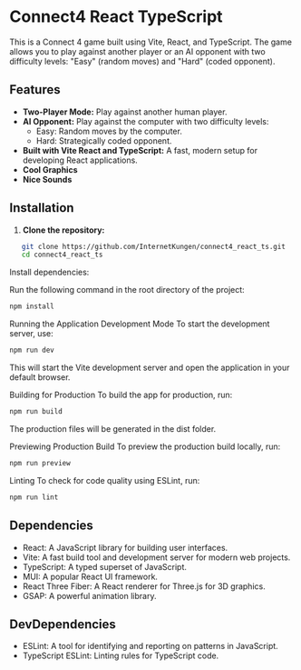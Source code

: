 # Connect4 React TypeScript

This is a Connect 4 game built using Vite, React, and TypeScript. The game allows you to play against another player or an AI opponent with two difficulty levels: "Easy" (random moves) and "Hard" (coded opponent).

## Features

- **Two-Player Mode:** Play against another human player.
- **AI Opponent:** Play against the computer with two difficulty levels:
  - Easy: Random moves by the computer.
  - Hard: Strategically coded opponent.
- **Built with Vite React and TypeScript:** A fast, modern setup for developing React applications.
- **Cool Graphics**
- **Nice Sounds** 

## Installation

1. **Clone the repository:**

```bash
   git clone https://github.com/InternetKungen/connect4_react_ts.git
   cd connect4_react_ts
```
Install dependencies:

Run the following command in the root directory of the project:

```bash
npm install
```

Running the Application
Development Mode
To start the development server, use:

```bash
npm run dev
```
This will start the Vite development server and open the application in your default browser.

Building for Production
To build the app for production, run:

```bash
npm run build
```

The production files will be generated in the dist folder.

Previewing Production Build
To preview the production build locally, run:

```bash
npm run preview
```

Linting
To check for code quality using ESLint, run:

```bash
npm run lint
```

## Dependencies
 - React: A JavaScript library for building user interfaces.
 - Vite: A fast build tool and development server for modern web projects.
 - TypeScript: A typed superset of JavaScript.
 - MUI: A popular React UI framework.
 - React Three Fiber: A React renderer for Three.js for 3D graphics.
 - GSAP: A powerful animation library. 

## DevDependencies
 - ESLint: A tool for identifying and reporting on patterns in JavaScript.
 - TypeScript ESLint: Linting rules for TypeScript code.
